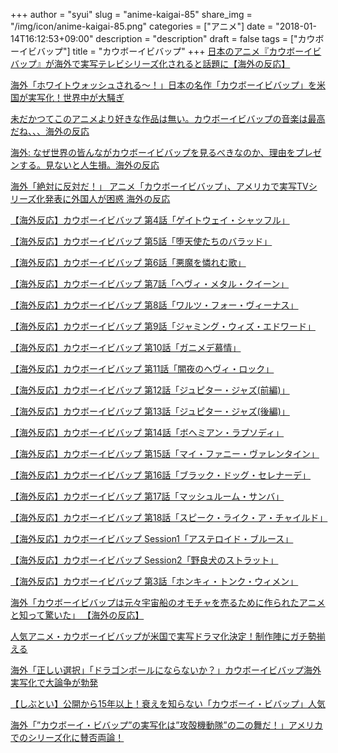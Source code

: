 +++
author = "syui"
slug = "anime-kaigai-85"
share_img = "/img/icon/anime-kaigai-85.png"
categories = ["アニメ"]
date = "2018-01-14T16:12:53+09:00"
description = "description"
draft = false
tags = ["カウボーイビバップ"]
title = "カウボーイビバップ"
+++
<a href="http://blog.livedoor.jp/otataho/archives/51443548.html" rel="nofollow" target="_blank" title="日本のアニメ『カウボーイビバップ』が海外で実写テレビシリーズ化されると話題に【海外の反応】">日本のアニメ『カウボーイビバップ』が海外で実写テレビシリーズ化されると話題に【海外の反応】</a>

<a href="http://dng65.com/blog-entry-4257.html" rel="nofollow" target="_blank" title=" 海外「ホワイトウォッシュされる〜！」日本の名作「カウボーイビバップ」を米国が実写化！世界中が大騒ぎ"> 海外「ホワイトウォッシュされる〜！」日本の名作「カウボーイビバップ」を米国が実写化！世界中が大騒ぎ</a>

<a href="http://jipangnet.blog.fc2.com/blog-entry-2672.html" rel="nofollow" target="_blank" title="未だかつてこのアニメより好きな作品は無い。カウボーイビバップの音楽は最高だね、、、海外の反応">未だかつてこのアニメより好きな作品は無い。カウボーイビバップの音楽は最高だね、、、海外の反応</a>

<a href="http://jipangnet.blog.fc2.com/blog-entry-3402.html" rel="nofollow" target="_blank" title="海外: なぜ世界の皆んながカウボーイビバップを見るべきなのか、理由をプレゼンする。見ないと人生損。海外の反応">海外: なぜ世界の皆んながカウボーイビバップを見るべきなのか、理由をプレゼンする。見ないと人生損。海外の反応</a>

<a href="http://kaigai-matome.net/archives/35583494.html" rel="nofollow" target="_blank" title=" 海外「絶対に反対だ！」 アニメ「カウボーイビバップ」、アメリカで実写TVシリーズ化発表に外国人が困惑 海外の反応"> 海外「絶対に反対だ！」 アニメ「カウボーイビバップ」、アメリカで実写TVシリーズ化発表に外国人が困惑 海外の反応</a>

<a href="http://web.archive.org/web/20150315040139/http://animeya.blog.jp/archives/1010643599.html" rel="nofollow" target="_blank" title="【海外反応】カウボーイビバップ 第4話「ゲイトウェイ・シャッフル」">【海外反応】カウボーイビバップ 第4話「ゲイトウェイ・シャッフル」</a>

<a href="http://web.archive.org/web/20150315040139/http://animeya.blog.jp/archives/1011468246.html" rel="nofollow" target="_blank" title="【海外反応】カウボーイビバップ 第5話「堕天使たちのバラッド」">【海外反応】カウボーイビバップ 第5話「堕天使たちのバラッド」</a>

<a href="http://web.archive.org/web/20150315040139/http://animeya.blog.jp/archives/1012062205.html" rel="nofollow" target="_blank" title="【海外反応】カウボーイビバップ 第6話「悪魔を憐れむ歌」">【海外反応】カウボーイビバップ 第6話「悪魔を憐れむ歌」</a>

<a href="http://web.archive.org/web/20150315040139/http://animeya.blog.jp/archives/1012519164.html" rel="nofollow" target="_blank" title="【海外反応】カウボーイビバップ 第7話「ヘヴィ・メタル・クイーン」">【海外反応】カウボーイビバップ 第7話「ヘヴィ・メタル・クイーン」</a>

<a href="http://web.archive.org/web/20150315040139/http://animeya.blog.jp/archives/1013407383.html" rel="nofollow" target="_blank" title="【海外反応】カウボーイビバップ 第8話「ワルツ・フォー・ヴィーナス」">【海外反応】カウボーイビバップ 第8話「ワルツ・フォー・ヴィーナス」</a>

<a href="http://web.archive.org/web/20150315040139/http://animeya.blog.jp/archives/1014384678.html" rel="nofollow" target="_blank" title="【海外反応】カウボーイビバップ 第9話「ジャミング・ウィズ・エドワード」">【海外反応】カウボーイビバップ 第9話「ジャミング・ウィズ・エドワード」</a>

<a href="http://web.archive.org/web/20150315040139/http://animeya.blog.jp/archives/1015084281.html" rel="nofollow" target="_blank" title="【海外反応】カウボーイビバップ 第10話「ガニメデ慕情」">【海外反応】カウボーイビバップ 第10話「ガニメデ慕情」</a>

<a href="http://web.archive.org/web/20150315040139/http://animeya.blog.jp/archives/1017138204.html" rel="nofollow" target="_blank" title="【海外反応】カウボーイビバップ 第11話「闇夜のヘヴィ・ロック」">【海外反応】カウボーイビバップ 第11話「闇夜のヘヴィ・ロック」</a>

<a href="http://web.archive.org/web/20150315040139/http://animeya.blog.jp/archives/1018101819.html" rel="nofollow" target="_blank" title="【海外反応】カウボーイビバップ 第12話「ジュピター・ジャズ(前編)」">【海外反応】カウボーイビバップ 第12話「ジュピター・ジャズ(前編)」</a>

<a href="http://web.archive.org/web/20150315040139/http://animeya.blog.jp/archives/1019035793.html" rel="nofollow" target="_blank" title="【海外反応】カウボーイビバップ 第13話「ジュピター・ジャズ(後編)」">【海外反応】カウボーイビバップ 第13話「ジュピター・ジャズ(後編)」</a>

<a href="http://web.archive.org/web/20150315040139/http://animeya.blog.jp/archives/1019648601.html" rel="nofollow" target="_blank" title="【海外反応】カウボーイビバップ 第14話「ボヘミアン・ラプソディ」">【海外反応】カウボーイビバップ 第14話「ボヘミアン・ラプソディ」</a>

<a href="http://web.archive.org/web/20150315040139/http://animeya.blog.jp/archives/1020056647.html" rel="nofollow" target="_blank" title="【海外反応】カウボーイビバップ 第15話「マイ・ファニー・ヴァレンタイン」">【海外反応】カウボーイビバップ 第15話「マイ・ファニー・ヴァレンタイン」</a>

<a href="http://web.archive.org/web/20150315040139/http://animeya.blog.jp/archives/1020539683.html" rel="nofollow" target="_blank" title="【海外反応】カウボーイビバップ 第16話「ブラック・ドッグ・セレナーデ」">【海外反応】カウボーイビバップ 第16話「ブラック・ドッグ・セレナーデ」</a>

<a href="http://web.archive.org/web/20150315040139/http://animeya.blog.jp/archives/1021049491.html" rel="nofollow" target="_blank" title="【海外反応】カウボーイビバップ 第17話「マッシュルーム・サンバ」">【海外反応】カウボーイビバップ 第17話「マッシュルーム・サンバ」</a>

<a href="http://web.archive.org/web/20150315040139/http://animeya.blog.jp/archives/1021590957.html" rel="nofollow" target="_blank" title="【海外反応】カウボーイビバップ 第18話「スピーク・ライク・ア・チャイルド」">【海外反応】カウボーイビバップ 第18話「スピーク・ライク・ア・チャイルド」</a>

<a href="http://web.archive.org/web/20150316004155/http://animeya.blog.jp/archives/1009057645.html" rel="nofollow" target="_blank" title="【海外反応】カウボーイビバップ Session1「アステロイド・ブルース」">【海外反応】カウボーイビバップ Session1「アステロイド・ブルース」</a>

<a href="http://web.archive.org/web/20150316004155/http://animeya.blog.jp/archives/1009169932.html" rel="nofollow" target="_blank" title="【海外反応】カウボーイビバップ Session2「野良犬のストラット」">【海外反応】カウボーイビバップ Session2「野良犬のストラット」</a>

<a href="http://web.archive.org/web/20150316004155/http://animeya.blog.jp/archives/1009274685.html" rel="nofollow" target="_blank" title="【海外反応】カウボーイビバップ 第3話「ホンキィ・トンク・ウィメン」">【海外反応】カウボーイビバップ 第3話「ホンキィ・トンク・ウィメン」</a>

<a href="http://www.all-nationz.com/archives/1023953571.html" rel="nofollow" target="_blank" title="海外「カウボーイビバップは元々宇宙船のオモチャを売るために作られたアニメと知って驚いた」 【海外の反応】">海外「カウボーイビバップは元々宇宙船のオモチャを売るために作られたアニメと知って驚いた」 【海外の反応】</a>

<a href="http://www.all-nationz.com/archives/1066201641.html" rel="nofollow" target="_blank" title=" 人気アニメ・カウボーイビバップが米国で実写ドラマ化決定！制作陣にガチ勢揃える"> 人気アニメ・カウボーイビバップが米国で実写ドラマ化決定！制作陣にガチ勢揃える</a>

<a href="http://www.kattobi-japan.com/archives/16489839.html" rel="nofollow" target="_blank" title="海外「正しい選択」「ドラゴンボールにならないか？」カウボーイビバップ海外実写化で大論争が勃発">海外「正しい選択」「ドラゴンボールにならないか？」カウボーイビバップ海外実写化で大論争が勃発</a>

<a href="http://golden-zipangu.jp/japan-anime1103" rel="nofollow" target="_blank" title="【しぶとい】公開から15年以上！衰えを知らない「カウボーイ・ビバップ」人気">【しぶとい】公開から15年以上！衰えを知らない「カウボーイ・ビバップ」人気</a>


<a href="http://crazy-movie-freak.com/6562" rel="nofollow" target="_blank" title="海外「”カウボーイ・ビバップ”の実写化は”攻殻機動隊”の二の舞だ！」アメリカでのシリーズ化に賛否両論！">海外「”カウボーイ・ビバップ”の実写化は”攻殻機動隊”の二の舞だ！」アメリカでのシリーズ化に賛否両論！</a>

